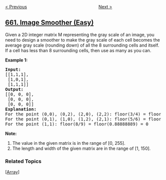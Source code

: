 <!--|This file generated by command(leetcode description); DO NOT EDIT.    |-->
<!--+----------------------------------------------------------------------+-->
<!--|@author    openset <openset.wang@gmail.com>                           |-->
<!--|@link      https://github.com/openset                                 |-->
<!--|@home      https://github.com/openset/leetcode                        |-->
<!--+----------------------------------------------------------------------+-->

[< Previous](../remove-9 "Remove 9")
　　　　　　　　　　　　　　　　
[Next >](../maximum-width-of-binary-tree "Maximum Width of Binary Tree")

## [661. Image Smoother (Easy)](https://leetcode.com/problems/image-smoother "图片平滑器")

<p>Given a 2D integer matrix M representing the gray scale of an image, you need to design a smoother to make the gray scale of each cell becomes the average gray scale (rounding down) of all the 8 surrounding cells and itself.  If a cell has less than 8 surrounding cells, then use as many as you can.</p>

<p><b>Example 1:</b><br />
<pre>
<b>Input:</b>
[[1,1,1],
 [1,0,1],
 [1,1,1]]
<b>Output:</b>
[[0, 0, 0],
 [0, 0, 0],
 [0, 0, 0]]
<b>Explanation:</b>
For the point (0,0), (0,2), (2,0), (2,2): floor(3/4) = floor(0.75) = 0
For the point (0,1), (1,0), (1,2), (2,1): floor(5/6) = floor(0.83333333) = 0
For the point (1,1): floor(8/9) = floor(0.88888889) = 0
</pre>
</p>

<p><b>Note:</b><br>
<ol>
<li>The value in the given matrix is in the range of [0, 255].</li>
<li>The length and width of the given matrix are in the range of [1, 150].</li>
</ol>
</p>

### Related Topics
  [[Array](../../tag/array/README.md)]
